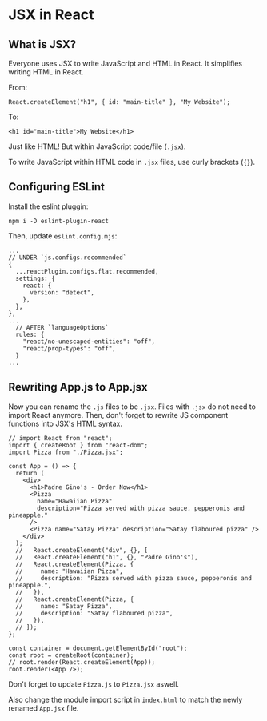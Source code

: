 # JSX in React

## What is JSX?

Everyone uses JSX to write JavaScript and HTML in React. It simplifies writing HTML in React.

From: 

```
React.createElement("h1", { id: "main-title" }, "My Website");
```

To:

```
<h1 id="main-title">My Website</h1>
```

Just like HTML! But within JavaScript code/file (`.jsx`).

To write JavaScript within HTML code in `.jsx` files, use curly brackets (`{}`).

## Configuring ESLint

Install the eslint pluggin:

```
npm i -D eslint-plugin-react
```

Then, update `eslint.config.mjs`:

```
...
// UNDER `js.configs.recommended`
{
  ...reactPlugin.configs.flat.recommended,
  settings: {
    react: {
      version: "detect",
    },
  },
},
...
  // AFTER `languageOptions`
  rules: {
    "react/no-unescaped-entities": "off",
    "react/prop-types": "off",
  }
...
```

## Rewriting App.js to App.jsx

Now you can rename the `.js` files to be `.jsx`. Files with `.jsx` do not need to import React anymore.
Then, don't forget to rewrite JS component functions into JSX's HTML syntax.

```
// import React from "react";
import { createRoot } from "react-dom";
import Pizza from "./Pizza.jsx";

const App = () => {
  return (
    <div>
      <h1>Padre Gino's - Order Now</h1>
      <Pizza
        name="Hawaiian Pizza"
        description="Pizza served with pizza sauce, pepperonis and pineapple."
      />
      <Pizza name="Satay Pizza" description="Satay flaboured pizza" />
    </div>
  );
  //   React.createElement("div", {}, [
  //   React.createElement("h1", {}, "Padre Gino's"),
  //   React.createElement(Pizza, {
  //     name: "Hawaiian Pizza",
  //     description: "Pizza served with pizza sauce, pepperonis and pineapple.",
  //   }),
  //   React.createElement(Pizza, {
  //     name: "Satay Pizza",
  //     description: "Satay flaboured pizza",
  //   }),
  // ]);
};

const container = document.getElementById("root");
const root = createRoot(container);
// root.render(React.createElement(App));
root.render(<App />);
```

Don't forget to update `Pizza.js` to `Pizza.jsx` aswell. 

Also change the module import script in `index.html` to match the newly renamed `App.jsx` file.